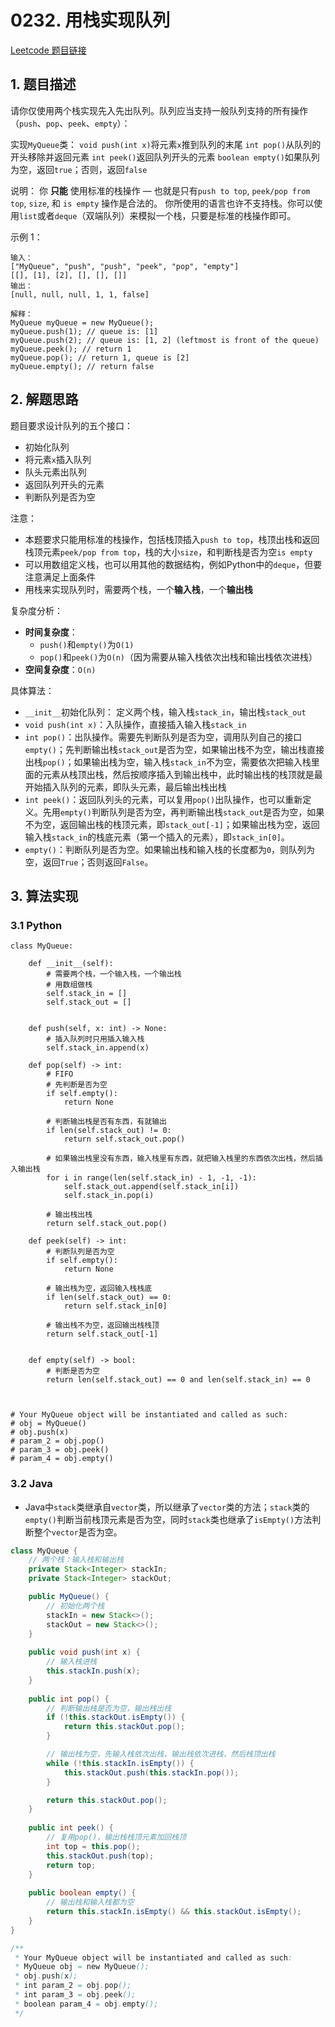 # 0232. 用栈实现队列
[Leetcode 题目链接](https://leetcode.com/problems/implement-queue-using-stacks/description/)

## 1. 题目描述
请你仅使用两个栈实现先入先出队列。队列应当支持一般队列支持的所有操作（`push`、`pop`、`peek`、`empty`）：

实现`MyQueue`类：
`void push(int x)`将元素`x`推到队列的末尾
`int pop()`从队列的开头移除并返回元素
`int peek()`返回队列开头的元素
`boolean empty()`如果队列为空，返回`true`；否则，返回`false`

说明：
你 **只能** 使用标准的栈操作 — 也就是只有`push to top`, `peek/pop from top`, `size`, 和 `is empty` 操作是合法的。
你所使用的语言也许不支持栈。你可以使用`list`或者`deque`（双端队列）来模拟一个栈，只要是标准的栈操作即可。
 

示例 1：
```
输入：
["MyQueue", "push", "push", "peek", "pop", "empty"]
[[], [1], [2], [], [], []]
输出：
[null, null, null, 1, 1, false]

解释：
MyQueue myQueue = new MyQueue();
myQueue.push(1); // queue is: [1]
myQueue.push(2); // queue is: [1, 2] (leftmost is front of the queue)
myQueue.peek(); // return 1
myQueue.pop(); // return 1, queue is [2]
myQueue.empty(); // return false
```

## 2. 解题思路
题目要求设计队列的五个接口：
* 初始化队列
* 将元素`x`插入队列
* 队头元素出队列
* 返回队列开头的元素
* 判断队列是否为空

注意：
* 本题要求只能用标准的栈操作，包括栈顶插入`push to top`，栈顶出栈和返回栈顶元素`peek/pop from top`，栈的大小`size`，和判断栈是否为空`is empty`
* 可以用数组定义栈，也可以用其他的数据结构，例如Python中的`deque`，但要注意满足上面条件
* 用栈来实现队列时，需要两个栈，一个**输入栈**，一个**输出栈**

复杂度分析：
* **时间复杂度**：
  * `push()`和`empty()`为`O(1)`
  * `pop()`和`peek()`为`O(n)`（因为需要从输入栈依次出栈和输出栈依次进栈）
* **空间复杂度**：`O(n)`


具体算法：
* `__init__`初始化队列： 定义两个栈，输入栈`stack_in`，输出栈`stack_out`
* `void push(int x)`：入队操作，直接插入输入栈`stack_in`
* `int pop()`：出队操作。需要先判断队列是否为空，调用队列自己的接口`empty()`；先判断输出栈`stack_out`是否为空，如果输出栈不为空，输出栈直接出栈`pop()`；如果输出栈为空，输入栈`stack_in`不为空，需要依次把输入栈里面的元素从栈顶出栈，然后按顺序插入到输出栈中，此时输出栈的栈顶就是最开始插入队列的元素，即队头元素，最后输出栈出栈 
* `int peek()`：返回队列头的元素，可以复用`pop()`出队操作，也可以重新定义。先用`empty()`判断队列是否为空，再判断输出栈`stack_out`是否为空，如果不为空，返回输出栈的栈顶元素，即`stack_out[-1]`；如果输出栈为空，返回输入栈`stack_in`的栈底元素（第一个插入的元素），即`stack_in[0]`。
* `empty()`：判断队列是否为空。如果输出栈和输入栈的长度都为`0`，则队列为空，返回`True`；否则返回`False`。

## 3. 算法实现

### 3.1 Python
```Py
class MyQueue:

    def __init__(self):
        # 需要两个栈，一个输入栈，一个输出栈
        # 用数组做栈
        self.stack_in = []
        self.stack_out = []


    def push(self, x: int) -> None:
        # 插入队列时只用插入输入栈
        self.stack_in.append(x)

    def pop(self) -> int:
        # FIFO
        # 先判断是否为空
        if self.empty():
            return None
        
        # 判断输出栈是否有东西，有就输出
        if len(self.stack_out) != 0:
            return self.stack_out.pop()

        # 如果输出栈里没有东西，输入栈里有东西，就把输入栈里的东西依次出栈，然后插入输出栈
        for i in range(len(self.stack_in) - 1, -1, -1):
            self.stack_out.append(self.stack_in[i])
            self.stack_in.pop(i)

        # 输出栈出栈
        return self.stack_out.pop()

    def peek(self) -> int:
        # 判断队列是否为空
        if self.empty():
            return None

        # 输出栈为空，返回输入栈栈底
        if len(self.stack_out) == 0:
            return self.stack_in[0]
        
        # 输出栈不为空，返回输出栈栈顶
        return self.stack_out[-1]


    def empty(self) -> bool:
        # 判断是否为空
        return len(self.stack_out) == 0 and len(self.stack_in) == 0



# Your MyQueue object will be instantiated and called as such:
# obj = MyQueue()
# obj.push(x)
# param_2 = obj.pop()
# param_3 = obj.peek()
# param_4 = obj.empty()
```

### 3.2 Java
* Java中`stack`类继承自`vector`类，所以继承了`vector`类的方法；`stack`类的`empty()`判断当前栈顶元素是否为空，同时`stack`类也继承了`isEmpty()`方法判断整个`vector`是否为空。
```Java
class MyQueue {
    // 两个栈：输入栈和输出栈
    private Stack<Integer> stackIn;
    private Stack<Integer> stackOut;

    public MyQueue() {
        // 初始化两个栈
        stackIn = new Stack<>();
        stackOut = new Stack<>();
    }
    
    public void push(int x) {
        // 输入栈进栈
        this.stackIn.push(x);
    }
    
    public int pop() {
        // 判断输出栈是否为空，输出栈出栈
        if (!this.stackOut.isEmpty()) {
            return this.stackOut.pop();
        }

        // 输出栈为空，先输入栈依次出栈，输出栈依次进栈，然后栈顶出栈
        while (!this.stackIn.isEmpty()) {
            this.stackOut.push(this.stackIn.pop());
        }

        return this.stackOut.pop();
    }
    
    public int peek() {
        // 复用pop()，输出栈栈顶元素加回栈顶
        int top = this.pop();
        this.stackOut.push(top);
        return top;
    }
    
    public boolean empty() {
        // 输出栈和输入栈都为空
        return this.stackIn.isEmpty() && this.stackOut.isEmpty();
    }
}

/**
 * Your MyQueue object will be instantiated and called as such:
 * MyQueue obj = new MyQueue();
 * obj.push(x);
 * int param_2 = obj.pop();
 * int param_3 = obj.peek();
 * boolean param_4 = obj.empty();
 */
```